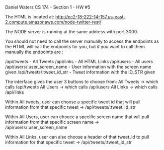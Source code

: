 Daniel Waters
CS 174 - Section 1 - HW #5

The HTML is located at:
http://ec2-18-222-14-157.us-east-2.compute.amazonaws.com/node-twitter-rest/

The NODE server is running at the same address with port 3000.

You should not need to call the server manually to access the endpoints as the 
HTML will call the endpoints for you, but if you want to call them manually the
endpoints are :

/api/tweets                        - All Tweets
/api/links                   - All HTML Links
/api/users                   - All users
/api/users/:user_screen_name  - User information with the screen name given
/api/tweets/:tweet_id_str     - Tweet information with the ID_STR given

The interface gives the user 3 buttons to choose from:
All Tweets -> which calls /api/tweets
All Users -> which calls /api/users
All Links -> which calls /api/links

Within All tweets, user can choose a specific tweet id that will pull information from that
specific tweet -> /api/tweets/:tweet_id_str

Within All Users, user can chooce a specific screen name that will pull information from that
specific screen name -> /api/users/:user_screen_name

Within All Links, user can also choose a header of that tweet_id to pull information for that
specific tweet -> /api/tweets/:tweet_id_str
